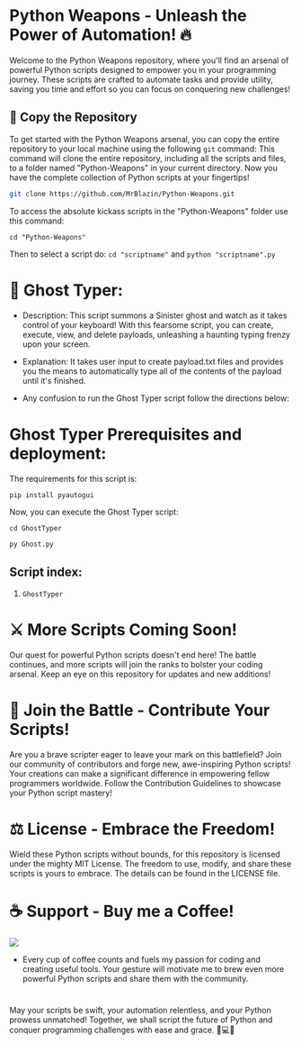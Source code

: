 # Python Weapons - Unleash the Power of Automation! 🔥

Welcome to the Python Weapons repository, where you'll find an arsenal of powerful Python scripts designed to empower you in your programming journey. These scripts are crafted to automate tasks and provide utility, saving you time and effort so you can focus on conquering new challenges!



## 🚀 Copy the Repository

To get started with the Python Weapons arsenal, you can copy the entire repository to your local machine using the following `git` command:
This command will clone the entire repository, including all the scripts and files, to a folder named "Python-Weapons" in your current directory. Now you have the complete collection of Python scripts at your fingertips!

```bash
git clone https://github.com/MrBlazin/Python-Weapons.git
```
To access the absolute kickass scripts in the "Python-Weapons" folder use this command:
```
cd "Python-Weapons"
```
Then to select a script do: `cd "scriptname"` and `python "scriptname".py`




# 👻 Ghost Typer:
* Description: This script summons a Sinister ghost and watch as it takes control of your keyboard! With this fearsome script, you can create, execute, view, and delete payloads, unleashing a haunting typing frenzy upon your screen.
  
* Explanation: It takes user input to create payload.txt files and provides you the means to automatically type all of the contents of the payload until it's finished.

* Any confusion to run the Ghost Typer script follow the directions below:
  
# Ghost Typer Prerequisites and deployment:

The requirements for this script is:
```bash
pip install pyautogui
```
Now, you can execute the Ghost Typer script:
```
cd GhostTyper

py Ghost.py
```
## Script index:
1. `GhostTyper`
#

# ⚔️ More Scripts Coming Soon!
Our quest for powerful Python scripts doesn't end here! The battle continues, and more scripts will join the ranks to bolster your coding arsenal. Keep an eye on this repository for updates and new additions!

# 🤝 Join the Battle - Contribute Your Scripts!
Are you a brave scripter eager to leave your mark on this battlefield? Join our community of contributors and forge new, awe-inspiring Python scripts! Your creations can make a significant difference in empowering fellow programmers worldwide. Follow the Contribution Guidelines to showcase your Python script mastery!

# ⚖️ License - Embrace the Freedom!
Wield these Python scripts without bounds, for this repository is licensed under the mighty MIT License. The freedom to use, modify, and share these scripts is yours to embrace. The details can be found in the LICENSE file.

# ☕ Support - Buy me a Coffee!

<a href="https://www.buymeacoffee.com/MrBlazin"><img src="https://img.buymeacoffee.com/button-api/?text=Buy me a coffee&emoji=☕&slug=MrBlazin&button_colour=FF5F5F&font_colour=ffffff&font_family=Arial&outline_colour=000000&coffee_colour=FFDD00" /></a>

* Every cup of coffee counts and fuels my passion for coding and creating useful tools. Your gesture will motivate me to brew even more powerful Python scripts and share them with the community.
  
# 
May your scripts be swift, your automation relentless, and your Python prowess unmatched! Together, we shall script the future of Python and conquer programming challenges with ease and grace. 🚀💻💥
